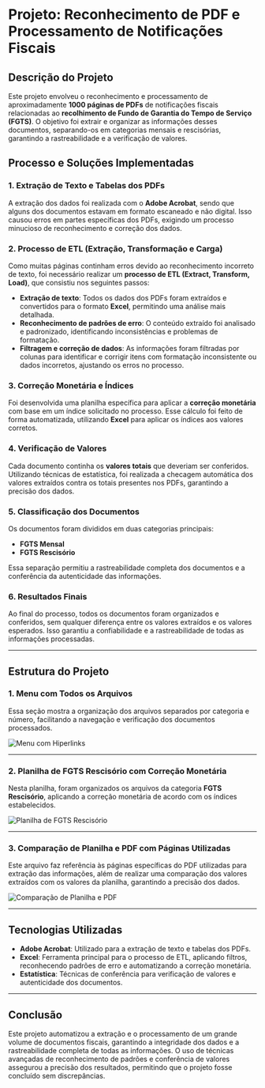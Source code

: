 # Projeto: Reconhecimento de PDF e Processamento de Notificações Fiscais

## Descrição do Projeto

Este projeto envolveu o reconhecimento e processamento de aproximadamente **1000 páginas de PDFs** de notificações fiscais relacionadas ao **recolhimento de Fundo de Garantia do Tempo de Serviço (FGTS)**. O objetivo foi extrair e organizar as informações desses documentos, separando-os em categorias mensais e rescisórias, garantindo a rastreabilidade e a verificação de valores.

## Processo e Soluções Implementadas

### 1. Extração de Texto e Tabelas dos PDFs

A extração dos dados foi realizada com o **Adobe Acrobat**, sendo que alguns dos documentos estavam em formato escaneado e não digital. Isso causou erros em partes específicas dos PDFs, exigindo um processo minucioso de reconhecimento e correção dos dados.

### 2. Processo de ETL (Extração, Transformação e Carga)

Como muitas páginas continham erros devido ao reconhecimento incorreto de texto, foi necessário realizar um **processo de ETL (Extract, Transform, Load)**, que consistiu nos seguintes passos:

- **Extração de texto**: Todos os dados dos PDFs foram extraídos e convertidos para o formato **Excel**, permitindo uma análise mais detalhada.
- **Reconhecimento de padrões de erro**: O conteúdo extraído foi analisado e padronizado, identificando inconsistências e problemas de formatação.
- **Filtragem e correção de dados**: As informações foram filtradas por colunas para identificar e corrigir itens com formatação inconsistente ou dados incorretos, ajustando os erros no processo.

### 3. Correção Monetária e Índices

Foi desenvolvida uma planilha específica para aplicar a **correção monetária** com base em um índice solicitado no processo. Esse cálculo foi feito de forma automatizada, utilizando **Excel** para aplicar os índices aos valores corretos.

### 4. Verificação de Valores

Cada documento continha os **valores totais** que deveriam ser conferidos. Utilizando técnicas de estatística, foi realizada a checagem automática dos valores extraídos contra os totais presentes nos PDFs, garantindo a precisão dos dados.

### 5. Classificação dos Documentos

Os documentos foram divididos em duas categorias principais:
- **FGTS Mensal**
- **FGTS Rescisório**

Essa separação permitiu a rastreabilidade completa dos documentos e a conferência da autenticidade das informações.

### 6. Resultados Finais

Ao final do processo, todos os documentos foram organizados e conferidos, sem qualquer diferença entre os valores extraídos e os valores esperados. Isso garantiu a confiabilidade e a rastreabilidade de todas as informações processadas.

---

## Estrutura do Projeto

### 1. Menu com Todos os Arquivos

Essa seção mostra a organização dos arquivos separados por categoria e número, facilitando a navegação e verificação dos documentos processados.

![Menu com Hiperlinks](./path-to-images/1.png)

---

### 2. Planilha de FGTS Rescisório com Correção Monetária

Nesta planilha, foram organizados os arquivos da categoria **FGTS Rescisório**, aplicando a correção monetária de acordo com os índices estabelecidos.

![Planilha de FGTS Rescisório](./path-to-images/2.png)

---

### 3. Comparação de Planilha e PDF com Páginas Utilizadas

Este arquivo faz referência às páginas específicas do PDF utilizadas para extração das informações, além de realizar uma comparação dos valores extraídos com os valores da planilha, garantindo a precisão dos dados.

![Comparação de Planilha e PDF](./path-to-images/3.png)

---

## Tecnologias Utilizadas

- **Adobe Acrobat**: Utilizado para a extração de texto e tabelas dos PDFs.
- **Excel**: Ferramenta principal para o processo de ETL, aplicando filtros, reconhecendo padrões de erro e automatizando a correção monetária.
- **Estatística**: Técnicas de conferência para verificação de valores e autenticidade dos documentos.

---

## Conclusão

Este projeto automatizou a extração e o processamento de um grande volume de documentos fiscais, garantindo a integridade dos dados e a rastreabilidade completa de todas as informações. O uso de técnicas avançadas de reconhecimento de padrões e conferência de valores assegurou a precisão dos resultados, permitindo que o projeto fosse concluído sem discrepâncias.


